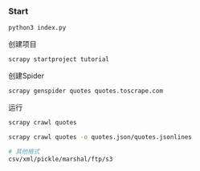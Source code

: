 ### Start

```sh
python3 index.py
```

创建项目
```sh
scrapy startproject tutorial
```

创建Spider
```sh
scrapy genspider quotes quotes.toscrape.com
```

运行
```sh
scrapy crawl quotes

scrapy crawl quotes -o quotes.json/quotes.jsonlines

# 其他格式
csv/xml/pickle/marshal/ftp/s3
```